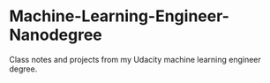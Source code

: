 # Machine-Learning-Engineer-Nanodegree
Class notes and projects from my Udacity machine learning engineer degree.